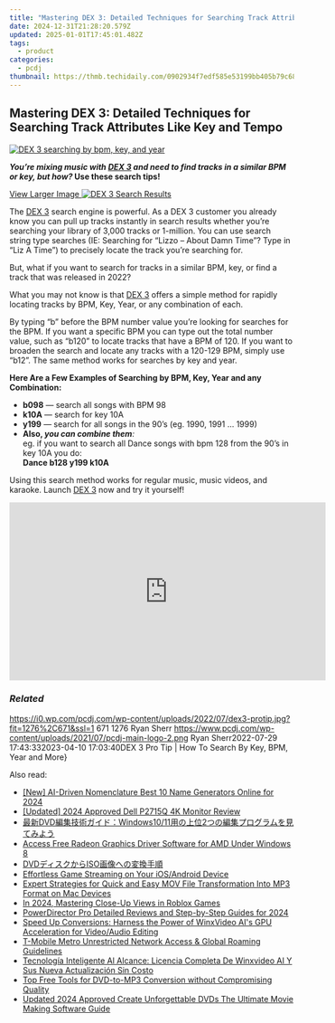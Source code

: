 ```yaml
---
title: "Mastering DEX 3: Detailed Techniques for Searching Track Attributes Like Key and Tempo"
date: 2024-12-31T21:28:20.579Z
updated: 2025-01-01T17:45:01.482Z
tags:
  - product
categories:
  - pcdj
thumbnail: https://thmb.techidaily.com/0902934f7edf585e53199bb405b79c684665bcaad3a1bcb366b5dba56b094eb6.jpg
---
```


## Mastering DEX 3: Detailed Techniques for Searching Track Attributes Like Key and Tempo

[![DEX 3 searching by bpm, key, and year](https://i0.wp.com/pcdj.com/wp-content/uploads/2022/07/dex3-protip.jpg?resize=845%2C321&ssl=1)](https://i0.wp.com/pcdj.com/wp-content/uploads/2022/07/dex3-protip.jpg?fit=1030%2C542&ssl=1 "DEX 3 searching by bpm, key, and year")

**_You’re mixing music with [DEX 3](https://tools.techidaily.com/pcdj/products/) and need to find tracks in a similar BPM or key, but how?_ Use these search tips!**

[View Larger Image ![DEX 3 Search Results](https://i2.wp.com/pcdj.com/wp-content/uploads/2022/07/DEX318-screenshot.jpg?fit=300%2C169&ssl=1 "DEX 3 Search Results")](https://i2.wp.com/pcdj.com/wp-content/uploads/2022/07/DEX318-screenshot.jpg?fit=1030%2C580&ssl=1)

The [DEX 3](https://tools.techidaily.com/pcdj/products/) search engine is powerful. As a DEX 3 customer you already know you can pull up tracks instantly in search results whether you’re searching your library of 3,000 tracks or 1-million. You can use search string type searches (IE: Searching for “Lizzo – About Damn Time”? Type in “Liz A Time”) to precisely locate the track you’re searching for.

But, what if you want to search for tracks in a similar BPM, key, or find a track that was released in 2022?

What you may not know is that [DEX 3](https://tools.techidaily.com/pcdj/products/) offers a simple method for rapidly locating tracks by BPM, Key, Year, or any combination of each.

By typing “b” before the BPM number value you’re looking for searches for the BPM. If you want a specific BPM you can type out the total number value, such as “b120” to locate tracks that have a BPM of 120\. If you want to broaden the search and locate any tracks with a 120-129 BPM, simply use “b12”. The same method works for searches by key and year.

**Here Are a Few Examples of Searching by BPM, Key, Year and any Combination:** 

* **b098** — search all songs with BPM 98
* **k10A** — search for key 10A
* **y199** — search for all songs in the 90’s (eg. 1990, 1991 … 1999)
* **Also, _you can combine them_**_:_  
eg. if you want to search all Dance songs with bpm 128 from the 90’s in key 10A you do:  
**Dance b128 y199 k10A**

Using this search method works for regular music, music videos, and karaoke. Launch [DEX 3](https://tools.techidaily.com/pcdj/products/) now and try it yourself!

<!-- affiliate ads begin -->
<iframe width="560" height="315" src="https://www.youtube.com/embed/nmj7aVvEeAs?si=OcR7USXKGyLcn09q" title="YouTube video player" frameborder="0" allow="accelerometer; autoplay; clipboard-write; encrypted-media; gyroscope; picture-in-picture; web-share" referrerpolicy="strict-origin-when-cross-origin" allowfullscreen></iframe>
<!-- affiliate ads end -->

### _Related_

https://i0.wp.com/pcdj.com/wp-content/uploads/2022/07/dex3-protip.jpg?fit=1276%2C671&ssl=1 671 1276 Ryan Sherr https://www.pcdj.com/wp-content/uploads/2021/07/pcdj-main-logo-2.png Ryan Sherr2022-07-29 17:43:332023-04-10 17:03:40DEX 3 Pro Tip | How To Search By Key, BPM, Year and More}

<ins class="adsbygoogle"
     style="display:block"
     data-ad-format="autorelaxed"
     data-ad-client="ca-pub-7571918770474297"
     data-ad-slot="1223367746"></ins>

<ins class="adsbygoogle"
     style="display:block"
     data-ad-client="ca-pub-7571918770474297"
     data-ad-slot="8358498916"
     data-ad-format="auto"
     data-full-width-responsive="true"></ins>

<span class="atpl-alsoreadstyle">Also read:</span>
<div><ul>
<li><a href="https://fox-info.techidaily.com/new-ai-driven-nomenclature-best-10-name-generators-online-for-2024/"><u>[New] AI-Driven Nomenclature Best 10 Name Generators Online for 2024</u></a></li>
<li><a href="https://vp-tips.techidaily.com/updated-2024-approved-dell-p2715q-4k-monitor-review/"><u>[Updated] 2024 Approved Dell P2715Q 4K Monitor Review</u></a></li>
<li><a href="https://discover-amazing.techidaily.com/dvdwindows10112/"><u>最新DVD編集技術ガイド：Windows10/11用の上位2つの編集プログラムを見てみよう</u></a></li>
<li><a href="https://win-dash.techidaily.com/access-free-radeon-graphics-driver-software-for-amd-under-windows-8/"><u>Access Free Radeon Graphics Driver Software for AMD Under Windows 8</u></a></li>
<li><a href="https://discover-amazing.techidaily.com/dvdiso/"><u>DVDディスクからISO画像への変換手順</u></a></li>
<li><a href="https://games-able.techidaily.com/effortless-game-streaming-on-your-iosandroid-device/"><u>Effortless Game Streaming on Your iOS/Android Device</u></a></li>
<li><a href="https://discover-amazing.techidaily.com/expert-strategies-for-quick-and-easy-mov-file-transformation-into-mp3-format-on-mac-devices/"><u>Expert Strategies for Quick and Easy MOV File Transformation Into MP3 Format on Mac Devices</u></a></li>
<li><a href="https://extra-approaches.techidaily.com/in-2024-mastering-close-up-views-in-roblox-games/"><u>In 2024, Mastering Close-Up Views in Roblox Games</u></a></li>
<li><a href="https://fox-direct.techidaily.com/powerdirector-pro-detailed-reviews-and-step-by-step-guides-for-2024/"><u>PowerDirector Pro Detailed Reviews and Step-by-Step Guides for 2024</u></a></li>
<li><a href="https://discover-amazing.techidaily.com/speed-up-conversions-harness-the-power-of-winxvideo-ais-gpu-acceleration-for-videoaudio-editing/"><u>Speed Up Conversions: Harness the Power of WinxVideo AI's GPU Acceleration for Video/Audio Editing</u></a></li>
<li><a href="https://technical-tips.techidaily.com/t-mobile-metro-unrestricted-network-access-and-global-roaming-guidelines/"><u>T-Mobile Metro Unrestricted Network Access & Global Roaming Guidelines</u></a></li>
<li><a href="https://discover-amazing.techidaily.com/tecnologia-inteligente-al-alcance-licencia-completa-de-winxvideo-ai-y-sus-nueva-actualizacion-sin-costo/"><u>Tecnología Inteligente Al Alcance: Licencia Completa De Winxvideo AI Y Sus Nueva Actualización Sin Costo</u></a></li>
<li><a href="https://discover-amazing.techidaily.com/top-free-tools-for-dvd-to-mp3-conversion-without-compromising-quality/"><u>Top Free Tools for DVD-to-MP3 Conversion without Compromising Quality</u></a></li>
<li><a href="https://ai-driven-video-production.techidaily.com/updated-2024-approved-create-unforgettable-dvds-the-ultimate-movie-making-software-guide/"><u>Updated 2024 Approved Create Unforgettable DVDs The Ultimate Movie Making Software Guide</u></a></li>
</ul></div>

